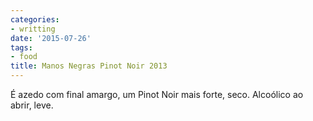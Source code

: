 ```yaml
---
categories:
- writting
date: '2015-07-26'
tags:
- food
title: Manos Negras Pinot Noir 2013
---
```


É azedo com final amargo, um Pinot Noir mais forte, seco. Alcoólico ao abrir, leve.

